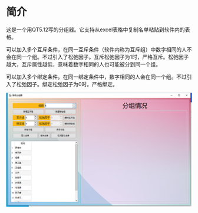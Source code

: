 # 简介
这是一个用QT5.12写的分组器。它支持从excel表格中复制名单粘贴到软件内的表格。

可以加入多个互斥条件，在同一互斥条件（软件内称为互斥组）中数字相同的人不会在同一个组。不过引入了松弛因子。互斥松弛因子为1时，严格互斥。松弛因子越大，互斥属性越低，意味着数字相同的人也可能被分到同一个组。

可以加入多个绑定条件。在同一绑定条件中，数字相同的人会在同一个组。不过引入了松弛因子。绑定松弛因子为0时。严格绑定。

![image](introduction.png)